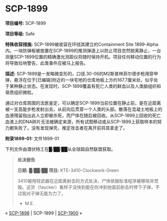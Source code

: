 # SCP-1899
                        


**项目编号:**  SCP-1899

**项目等级:**  Safe

**特殊收容措施:**  SCP-1899被收容在环绕其建立的Containment Site 1899-Alpha内。一块防弹板被放置在SCP-1899的推测弹道上以防止项目忽然脱离静止，一台测量SCP-1899位置的精确激光测距仪将随时保持开机。项目任何移动位置的行为将导致拉响警告，此类事件应被马上报告。

**描述:**  SCP-1899是一发略微变形的，口径.30-06的M2斯普林菲尔德步枪用穿甲弹，悬浮在位于[已编辑]附近的一块宅地的仓库地板上方约167.7厘米处，似乎处于某种静止状态。在发现时，SCP-1899覆盖有死亡人类的鲜血以及人类脑组织和骨质组织微粒。

通过对仓库周围的法医鉴定，可以确定SCP-1899当前位置在静止前，是在近距离被一支高能步枪发射出去，从前向后贯穿一个人类的头部。散落在混凝土地板上的血液残留指出此人立即被杀死，而尸体在随后被回收。从SCP-1899上回收的死亡血液上的DNA碎片无法被确定来源，所有试图移动或从SCP-1899上获取样本的努力都失败了。没有发现弹壳，推定攻击者在离开前将其拿走了。

**附录1899-01:**  文件1899-01

下列文件由潜伏特工在█/██/██从全球超自然联盟获取。


> **处决报告** 
> 
> **日期:**  █/██/██
**项目:**  KTE-3410-Clockwork-Green
> 
> 3410被用轻武器在近距离射击的方式处决，尸体依据标准程序被移除并焚毁。这货（faucker）看样子没快到能在你冲到他面前射击时停下子弹，不过我对子弹无能为力了。
> 
> - M.E.
> 



« [SCP-1898](/scp-1898) | SCP-1899 | [SCP-1900](/scp-1900) »





                    